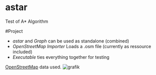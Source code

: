 # astar
Test of A* Algorithm

#Project

- *astar* and *Graph* can be used as standalone (combined)
- *OpenStreetMap Importer* Loads a .osm file (currently as ressource included)
- *Executable* ties everything together for testing

[OpenStreetMap](https://www.openstreetmap.org/) data used.
![grafik](https://user-images.githubusercontent.com/13404778/167040930-1a216ecb-c36d-4a19-8afc-310c06d2784e.png)